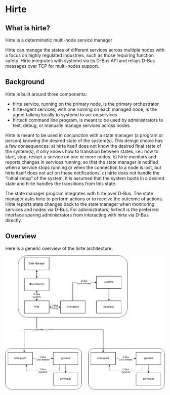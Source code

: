 # Hirte

## What is hirte?

Hirte is a deterministic multi-node service manager

Hirte can manage the states of different services across multiple nodes with a
focus on highly regulated industries, such as those requiring function safety.
Hirte integrates with systemd via its D-Bus API and relays D-Bus messages over
TCP for multi-nodes support.

## Background

Hirte is built around three components:

* hirte service, running on the primary node, is the primary orchestrator
* hirte-agent services, with one running on each managed node, is the agent
  talking locally to systemd to act on services
* hirtectl command line program, is meant to be used by administrators to test,
  debug, or manually manage services across nodes.

Hirte is meant to be used in conjunction with a state manager (a program or
person) knowing the desired state of the system(s). This design choice has a few
consequences: a) hirte itself does not know the desired final state of the
system(s), it only knows how to transition between states, i.e.: how to start,
stop, restart a service on one or more nodes. b) hirte monitors and reports
changes in services running, so that the state manager is notified when a
service stops running or when the connection to a node is lost, but hirte itself
does not act on these notifications. c) hirte does not handle the “initial
setup” of the system, it is assumed that the system boots in a desired state and
hirte handles the transitions from this state.

The state manager program integrates with hirte over D-Bus. The state manager
asks hirte to perform actions or to receive the outcome of actions. Hirte
reports state changes back to the state manager when monitoring services and
nodes via D-Bus. For administrators, hirtectl is the preferred interface sparing
administrators from interacting with hirte via D-Bus directly.

## Overview

Here is a generic overview of the hirte architecture:

![Hirte Architecture diagrma](img/hirte_architecture.jpg)
